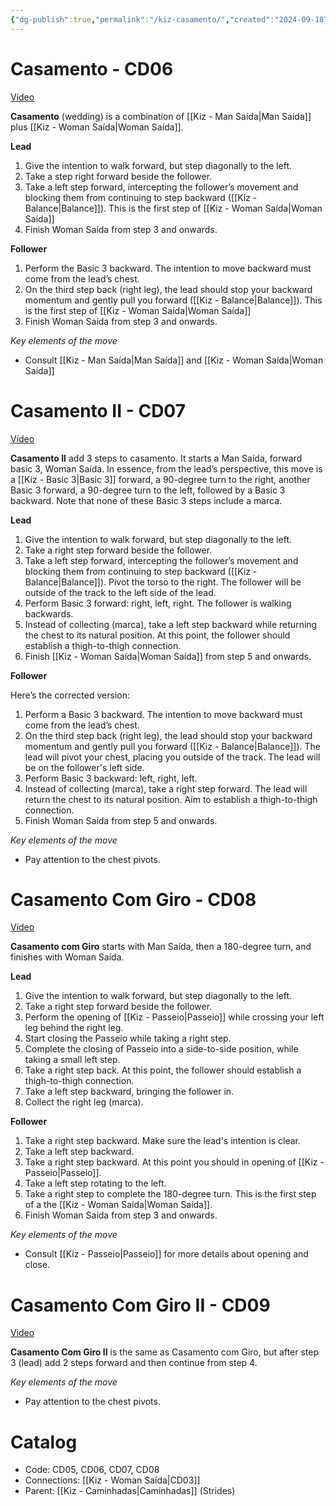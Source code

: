 ```yaml
---
{"dg-publish":true,"permalink":"/kiz-casamento/","created":"2024-09-18T14:14:12.404-04:00","updated":"2024-11-19T12:56:16.600-05:00"}
---
```



# Casamento - CD06

[Vídeo](https://youtu.be/M0wccErgTFU)

**Casamento** (wedding) is a combination of [[Kiz - Man Saída\|Man Saída]] plus [[Kiz - Woman Saída\|Woman Saída]].

**Lead**
1. Give the intention to walk forward, but step diagonally to the left.
2. Take a step right forward beside the follower.
3. Take a left step forward, intercepting the follower’s movement and blocking them from continuing to step backward ([[Kiz - Balance\|Balance]]). This is the first step of [[Kiz - Woman Saída\|Woman Saída]]
4. Finish Woman Saída from step 3 and onwards.

**Follower**

1. Perform the Basic 3 backward. The intention to move backward must come from the lead’s chest.
2. On the third step back (right leg), the lead should stop your backward momentum and gently pull you forward ([[Kiz - Balance\|Balance]]). This is the first step of [[Kiz - Woman Saída\|Woman Saída]]
3. Finish Woman Saída from step 3 and onwards.

*Key elements of the move*
- Consult [[Kiz - Man Saída\|Man Saída]] and [[Kiz - Woman Saída\|Woman Saída]]

# Casamento II - CD07

[Vídeo](https://youtu.be/Hf6GesHc4dI)

**Casamento II** add 3 steps to casamento. It starts a Man Saída, forward basic 3, Woman Saída. In essence, from the lead’s perspective, this move is a [[Kiz - Basic 3\|Basic 3]] forward, a 90-degree turn to the right, another Basic 3 forward, a 90-degree turn to the left, followed by a Basic 3 backward. Note that none of these Basic 3 steps include a marca.

**Lead**
1. Give the intention to walk forward, but step diagonally to the left.
2. Take a right step forward beside the follower.
3. Take a left step forward, intercepting the follower’s movement and blocking them from continuing to step backward ([[Kiz - Balance\|Balance]]). Pivot the torso to the right. The follower will be outside of the track to the left side of the lead.
4. Perform Basic 3 forward: right, left, right. The follower is walking backwards.
5. Instead of collecting (marca), take a left step backward while returning the chest to its natural position. At this point, the follower should establish a thigh-to-thigh connection.
6. Finish [[Kiz - Woman Saída\|Woman Saída]] from step 5 and onwards.

**Follower**

Here’s the corrected version:

1. Perform a Basic 3 backward. The intention to move backward must come from the lead’s chest.
2. On the third step back (right leg), the lead should stop your backward momentum and gently pull you forward ([[Kiz - Balance\|Balance]]). The lead will pivot your chest, placing you outside of the track. The lead will be on the follower's left side.
3. Perform Basic 3 backward: left, right, left.
4. Instead of collecting (marca), take a right step forward. The lead will return the chest to its natural position. Aim to establish a thigh-to-thigh connection.
5. Finish Woman Saída from step 5 and onwards.

*Key elements of the move*
- Pay attention to the chest pivots.

# Casamento Com Giro - CD08

[Video](https://youtu.be/ra5rEPFB47M)

**Casamento com Giro** starts with Man Saída, then a 180-degree turn, and finishes with Woman Saída.

**Lead**
1. Give the intention to walk forward, but step diagonally to the left.
2. Take a right step forward beside the follower.
3. Perform the opening of [[Kiz - Passeio\|Passeio]] while crossing your left leg behind the right leg.
4. Start closing the Passeio while taking a right step.
5. Complete the closing of Passeio into a side-to-side position, while taking a small left step.
6. Take a right step back. At this point, the follower should establish a thigh-to-thigh connection.
7. Take a left step backward, bringing the follower in.
8. Collect the right leg (marca).

**Follower**
1. Take a right step backward. Make sure the lead's intention is clear.
2. Take a left step backward.
3. Take a right step backward. At this point you should in opening of [[Kiz - Passeio\|Passeio]].
4. Take a left step rotating to the left.
5. Take a right step to complete the 180-degree turn. This is the first step of a the [[Kiz - Woman Saída\|Woman Saída]].
6. Finish Woman Saída from step 3 and onwards.

*Key elements of the move*
- Consult [[Kiz - Passeio\|Passeio]] for more details about opening and close.

# Casamento Com Giro II - CD09

[Video](https://youtu.be/x5UpZqenydQ)

**Casamento Com Giro II** is the same as Casamento com Giro, but after step 3 (lead) add 2 steps forward and then continue from step 4.

*Key elements of the move*
- Pay attention to the chest pivots.

# Catalog

- Code: CD05, CD06, CD07, CD08
- Connections: [[Kiz - Woman Saída\|CD03]]
- Parent: [[Kiz - Caminhadas\|Caminhadas]] (Strides)
